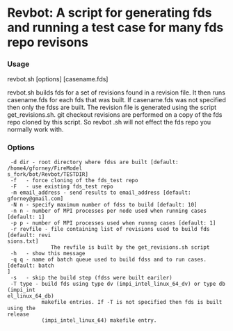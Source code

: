 # Revbot: A script for generating fds and running a test case for many fds repo revisons

### Usage

revbot.sh [options] [casename.fds]

revbot.sh builds fds for a set of revisions found in a revision file.
It then runs casename.fds for each fds that was built. If casename.fds
was not specified then only the fdss are built. The revision file
is generated using the script get_revisions.sh.  git checkout revisions
are performed on a copy of the fds repo cloned by this script.  So revbot                                                                                       .sh
will not effect the fds repo you normally work with.

### Options

```
 -d dir - root directory where fdss are built [default: /home4/gforney/FireModel                                                                                       s_fork/bot/Revbot/TESTDIR]
 -f   - force cloning of the fds_test repo
 -F   - use existing fds_test repo
 -m email_address - send results to email_address [default: gforney@gmail.com]
 -N n - specify maximum number of fdss to build [default: 10]
 -n n - number of MPI processes per node used when running cases [default: 1]
 -p p - number of MPI processes used when runnng cases [default: 1]
 -r revfile - file containing list of revisions used to build fds [default: revi                                                                                       sions.txt]
              The revfile is built by the get_revisions.sh script
 -h   - show this message
 -q q - name of batch queue used to build fdss and to run cases. [default: batch                                                                                       ]
 -s   - skip the build step (fdss were built eariler)
 -T type - build fds using type dv (impi_intel_linux_64_dv) or type db (impi_int                                                                                       el_linux_64_db)
           makefile entries. If -T is not specified then fds is built using the                                                                                        release
           (impi_intel_linux_64) makefile entry.
```